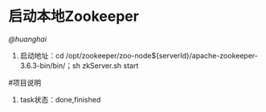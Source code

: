 # 启动本地Zookeeper 
*@huanghai*

1. 启动地址：cd /opt/zookeeper/zoo-node${serverId}/apache-zookeeper-3.6.3-bin/bin/；sh zkServer.sh start

#项目说明
1. task状态：done,finished
